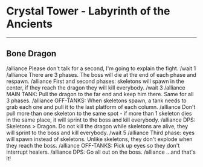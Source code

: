 # Crystal Tower - Labyrinth of the Ancients
***
## Bone Dragon
/alliance Please don't talk for a second, I'm going to explain the fight.
/wait 1
/alliance There are 3 phases. The boss will die at the end of each phase and respawn. 
/alliance First and second phases: skeletons will spawn in the center, if they reach the dragon they will kill everybody.
/wait 3
/alliance MAIN TANK: Pull the dragon to the far end and keep him there. Same for all 3 phases.
/alliance OFF-TANKS: When skeletons spawn, a tank needs to grab each one and pull it to the last platform of each column.
/alliance Don't pull more than one skeleton to the same spot - if more than 1 skeleton dies in the same place, it will sprint to the boss and kill everybody.
/alliance DPS: Skeletons > Dragon. Do not kill the dragon while skeletons are alive, they will sprint to the boss and kill everybody.
/wait 5
/alliance Third phase: eyes will spawn instead of skeletons. Unlike skeletons, they don't explode when they reach the boss.
/alliance OFF-TANKS: Pick up eyes so they don't interrupt healers.
/alliance DPS: Go all out on the boss.
/alliance ...and that's it!
